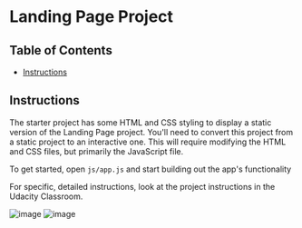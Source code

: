 # Landing Page Project

## Table of Contents

* [Instructions](#instructions)

## Instructions

The starter project has some HTML and CSS styling to display a static version of the Landing Page project. You'll need to convert this project from a static project to an interactive one. This will require modifying the HTML and CSS files, but primarily the JavaScript file.

To get started, open `js/app.js` and start building out the app's functionality

For specific, detailed instructions, look at the project instructions in the Udacity Classroom.

![image](https://user-images.githubusercontent.com/66916141/148701332-45f9667e-193f-42d8-b784-20d5372597f6.png)
![image](https://user-images.githubusercontent.com/66916141/148701351-922bebee-21f4-4bca-8b72-fab6072a38f5.png)
